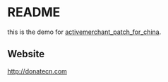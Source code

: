 README
======

this is the demo for [activemerchant_patch_for_china][0].

Website
-------

<http://donatecn.com>


[0]: http://github.com/flyerhzm/activemerchant_patch_for_china
